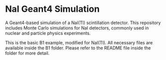 # NaI Geant4 Simulation  
A Geant4-based simulation of a NaI(Tl) scintillation detector. This repository includes Monte Carlo simulations for NaI detectors, commonly used in nuclear and particle physics experiments.

This is the basic B1 example, modified for NaI(Tl). All necessary files are available inside the B1 folder. Please refer to the README file inside the folder for more detail.
